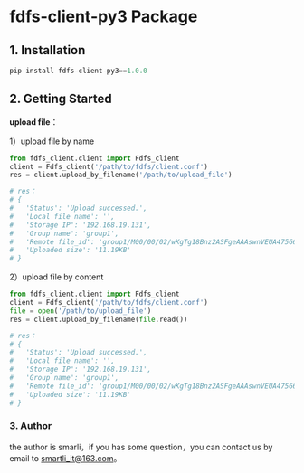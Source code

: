 # fdfs-client-py3 Package

## 1. Installation

```python
pip install fdfs-client-py3==1.0.0
```

## 2. Getting Started

**upload file**：

1）upload file by name

```python
from fdfs_client.client import Fdfs_client
client = Fdfs_client('/path/to/fdfs/client.conf')
res = client.upload_by_filename('/path/to/upload_file')

# res：
# {
#   'Status': 'Upload successed.', 
#   'Local file name': '', 
#   'Storage IP': '192.168.19.131', 
#   'Group name': 'group1', 
#   'Remote file_id': 'group1/M00/00/02/wKgTg18Bnz2ASFgeAAAswnVEUA47566649', 
#   'Uploaded size': '11.19KB'
# }
```

2）upload file by content

```python
from fdfs_client.client import Fdfs_client
client = Fdfs_client('/path/to/fdfs/client.conf')
file = open('/path/to/upload_file')
res = client.upload_by_filename(file.read())

# res：
# {
#   'Status': 'Upload successed.', 
#   'Local file name': '', 
#   'Storage IP': '192.168.19.131', 
#   'Group name': 'group1', 
#   'Remote file_id': 'group1/M00/00/02/wKgTg18Bnz2ASFgeAAAswnVEUA47566649', 
#   'Uploaded size': '11.19KB'
# }
```

### 3. Author

the author is smarli，if you has some question，you can contact us by email to smartli_it@163.com。
